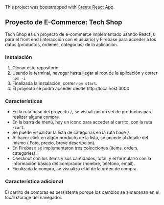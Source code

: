 This project was bootstrapped with [Create React App](https://github.com/facebook/create-react-app).

## Proyecto de E-Commerce: Tech Shop

Tech Shop es un proyecto de e-commerce implementado usando React js para el front end (interacción con el usuario) y Firebase para acceder a los datos (productos, órdenes, categorías) de la aplicación.

### Instalación

1. Clonar éste repositorio.
2. Usando la terminal, navegar hasta llegar al root de la aplicación y correr `npm -i`
3. Finalizada la instalación, correr `npm start`.
4. El proyecto se podrá acceder desde http://localhost:3000

### Características

* En la ruta base del proyecto `/`, se visualizan un set de productos para realizar alguna compra.
* En la barra de menú, hay un ícono para acceder al carrito, con la ruta `/cart`.
* Se puede visualizar la lista de categorías en la ruta base `/`.
* Al hacer click en algún producto de la lista, se accede al detalle del mismo ( Foto, precio, breve descripción).
* En Firebase se implementaron tres colecciones (items, orders, categories).
* Checkout con los items y sus cantidades, total, y el formulario con la información basica del comprador (nombre, teléfono, email).
* Finalizada la compra, se visualiza el id de la órden de compra.



### Característica adicional

El carrito de compras es persistente porque los cambios se almacenan en el local storage del navegador.



